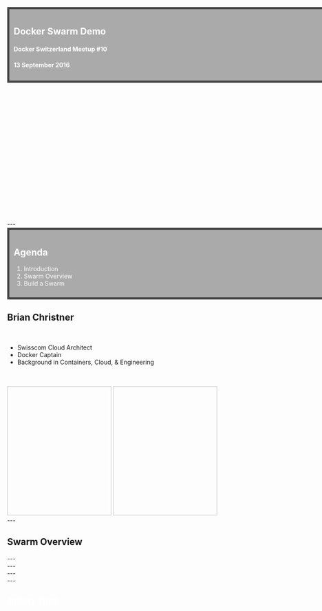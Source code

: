 
<section  data-background='https://raw.githubusercontent.com/vegasbrianc/docker-ch-meetup10/master/images/container_yard.jpg' data-state='blackout'>
</section>
<section  data-state='blackout' data-background-image="https://raw.githubusercontent.com/vegasbrianc/docker-ch-meetup10/master/images/container_yard.jpg" ><div class="sl-block" data-block-type="text" style="width: 900px; left: 88px; top: 23px; height: auto;" data-block-id="cae64ddc3e32ca49f73b6ec7ffddf190"><div class="sl-block-content" data-placeholder-tag="h1" data-placeholder-text="Title Text" style="color: rgb(255, 255, 255); z-index: 11; border: 5px solid rgb(68, 68, 68); padding: 10px; background-color: rgb(170, 170, 170);">
<h2 style="color:white;">Docker Swarm Demo</h2>
<h4 style="color:white;">Docker Switzerland Meetup #10</h4>
<h4 style="color:white;">13 September 2016</h4>
</div></div>
<div class="sl-block" data-block-type="image" style="min-width: 30px; min-height: 30px; width: 220px; height: 320px; left: 10px; top: 420px;"><div class="sl-block-content" style="z-index: 12;"><img data-natural-width="500" data-natural-height="684" style="" data-src="https://raw.githubusercontent.com/vegasbrianc/docker-ch-meetup10/master/images/docker-swarm-logo.png"></div></div></section>
---
<section data-state='blackout' data-background-image="https://raw.githubusercontent.com/vegasbrianc/docker-ch-meetup10/master/images/bees.gif"><div class="sl-block" data-block-type="text" style="width: 900px; left: 200px; top: 23px; height: auto;"><div class="sl-block-content" data-placeholder-tag="h1" data-placeholder-text="Title Text" style="color: rgb(255, 255, 255); z-index: 11; border: 5px solid rgb(68, 68, 68); padding: 10px; background-color: rgb(170, 170, 170);">
<h2 style="color:white;">Agenda</h2>
 <ol>
    <li class='fragment fade-up'>Introduction</li>
    <li class='fragment fade-up'>Swarm Overview</li>
    <li class='fragment fade-up'>Build a Swarm</li>
 </ol>
 </div></div>
</section>
<section data-transition='convex' data-background-transition="zoom" data-background-repeat="no-repeat" data-background-position="bottom" data-background="#fffffff">
<div class="sl-block" data-block-type="text" style="width: 800px; left: 23px; top: 161px; height: auto;" data-block-id="c93eb661fd29fc2c5fa38f88c43f79ba"></div>
    <div class="sl-block-content" data-placeholder-tag="p" data-placeholder-text="Lorem ipsum dolor sit amet, consectetur adipiscing elit. Morbi nec metus justo. Aliquam erat volutpat." style="z-index: 13; text-align: left;"></div>
<h2> Brian Christner</h2>
 <br />
    <ul>
	<li >Swisscom Cloud Architect</li>
	<li >Docker Captain</li>
	<li >Background in Containers, Cloud, &amp; Engineering
    </li></ul> 
     <br />
      <br />
    <img data-natural-width="228" data-natural-height="683" style="width: 242px; height: 300px; left: 400px; top: 347.605px;" data-src="https://s3.amazonaws.com/media-p.slid.es/uploads/559775/images/2936748/brian_profile.jpg">
    <img style="width: 242px; height: 300px; left: 400px; top: 347.605px;"  data-natural-width="228" data-natural-height="306" data-src="https://s3.amazonaws.com/media-p.slid.es/uploads/559775/images/2936745/docker_captian_image.png">
</section>
---
<section data-transition='zoom'>
<link rel="stylesheet" href="css/theme/serif.css" id="theme">
<h1>Swarm Overview</h1>
</section>
---
<section data-background-transition='convex' data-background="https://raw.githubusercontent.com/vegasbrianc/docker-ch-meetup10/master/images/engine.jpg" data-background-size="100% 100%">
</section>
---
<section data-background-transition='convex' data-background="https://raw.githubusercontent.com/vegasbrianc/docker-ch-meetup10/master/images/swarm.png" data-background-transition="zoom" data-background-size="100% 100%" data-background="#fffffff">
</section>
---
<section data-background="https://raw.githubusercontent.com/vegasbrianc/docker-ch-meetup10/master/images/deploy.png" data-background-transition='fade' data-background-size="100% 100%" data-background="#fffffff">
</section>
---
<section data-background="https://raw.githubusercontent.com/vegasbrianc/docker-ch-meetup10/master/images/demo.gif" data-background-transition='convex' data-background-size="100% 100%" data-background="#fffffff">
<h1 style="color:white;">DEMO TIME</h1>
</section>